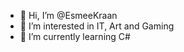 - 👋 Hi, I’m @EsmeeKraan
- 👀 I’m interested in IT, Art and Gaming
- 🌱 I’m currently learning C#

<!---
EsmeeKraan/EsmeeKraan is a ✨ special ✨ repository because its `README.md` (this file) appears on your GitHub profile.
You can click the Preview link to take a look at your changes.
--->

